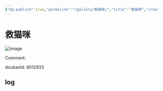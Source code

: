 ```yaml
---
{"dg-publish":true,"permalink":"/gallery/救猫咪/","title":"救猫咪","created":"2025-05-31T15:47:09.946+08:00"}
---
```



# 救猫咪

![image](https://hiraeth-picbed.oss-cn-beijing.aliyuncs.com/20250531154709.webp)

Comment: 



doubanId: 6012933

## log

